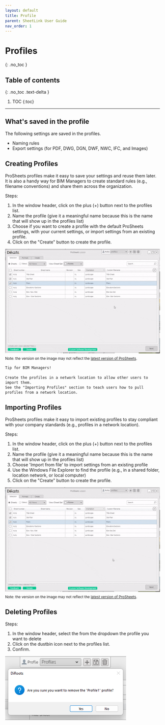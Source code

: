 ```yaml
---
layout: default
title: Profile
parent: SheetLink User Guide
nav_order: 1
---
```


# Profiles
{: .no_toc }

## Table of contents
{: .no_toc .text-delta }

1. TOC
{:toc}

---

## What's saved in the profile

The following settings are saved in the profiles.
- Naming rules
- Export settings (for PDF, DWG, DGN, DWF, NWC, IFC, and Images)

## Creating Profiles

ProSheets profiles make it easy to save your settings and reuse them later. It is also a handy way for BIM Managers to create standard rules (e.g., filename conventions) and share them across the organization.

Steps:
1. In the window header, click on the plus (+) button next to the profiles list.
2. Name the profile (give it a meaningful name because this is the name that will show up in the profiles list)
3. Choose if you want to create a profile with the default ProSheets settings, with your current settings, or import settings from an existing profile.
4. Click on the "Create" button to create the profile.

![ProSheets Creating profiles](../../assets/images/GIFs/Profiles/PS-Create-Profiles.gif)  
<sub>Note: the version on the image may not reflect the [latest version of ProSheets](https://diroots.com/revit-plugins/revit-to-pdf-dwg-dgn-dwf-nwc-ifc-and-images-with-prosheets/).</sub>

```
Tip for BIM Managers!  

Create the profiles in a network location to allow other users to import them.
See the "Importing Profiles" section to teach users how to pull profiles from a network location.
```

## Importing Profiles

ProSheets profiles make it easy to import existing profiles to stay compliant with your company standards (e.g., profiles in a network location).

Steps:
1. In the window header, click on the plus (+) button next to the profiles list.
2. Name the profile (give it a meaningful name because this is the name that will show up in the profiles list)
3. Choose 'Import from file' to import settings from an existing profile
4. Use the Windows File Explorer to find the profile (e.g., in a shared folder, location network, or local computer)
5. Click on the "Create" button to create the profile.

![ProSheets Importing profiles](../../assets/images/GIFs/Profiles/PS-Import-Profiles.gif)  
<sub>Note: the version on the image may not reflect the [latest version of ProSheets](https://diroots.com/revit-plugins/revit-to-pdf-dwg-dgn-dwf-nwc-ifc-and-images-with-prosheets/).</sub>

## Deleting Profiles

Steps:
1. In the window header, select the from the dropdown the profile you want to delete
2. Click on the dustbin icon next to the profiles list.
3. Confirm.

![ProSheets Deleting profiles](../../assets/images/PS-delete-profiles.png)  